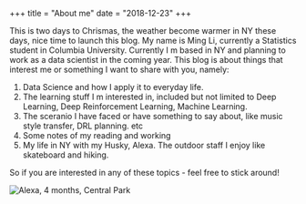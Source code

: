 +++
title = "About me"
date = "2018-12-23"
+++

This is two days to Chrismas, the weather become warmer in NY these days, nice time to launch this blog.
My name is Ming Li, currently a Statistics student in Columbia University. 
Currently I m based in NY and planning to work as a data scientist in the coming year.
This blog is about things that interest me or something I want to share with you, namely:

1. Data Science and how I apply it to everyday life.
2. The learning stuff I m interested in, included but not limited to Deep Learning, Deep Reinforcement Learning, Machine Learning.
3. The sceranio I have faced or have something to say about, like music style transfer, DRL planning. etc
4. Some notes of my reading and working
5. My life in NY with my Husky, Alexa. The outdoor staff I enjoy like skateboard and hiking.

So if you are interested in any of these topics - feel free to stick around!

![Alexa, 4 months, Central Park](../img/Alexa_4_months.png)